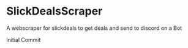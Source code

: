 # SlickDealsScraper
A webscraper for slickdeals to get deals and send to discord on a Bot

  initial Commit  

